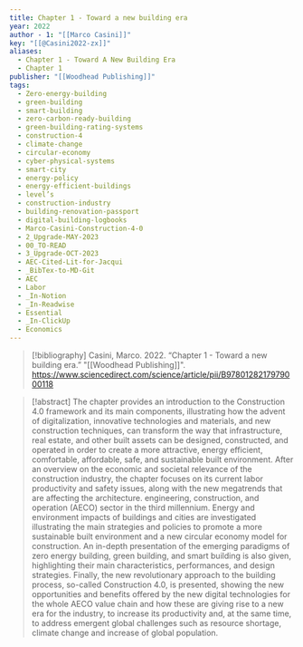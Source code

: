 ```yaml
---
title: Chapter 1 - Toward a new building era
year: 2022
author - 1: "[[Marco Casini]]"
key: "[[@Casini2022-zx]]"
aliases:
  - Chapter 1 - Toward A New Building Era
  - Chapter 1
publisher: "[[Woodhead Publishing]]"
tags:
  - Zero-energy-building
  - green-building
  - smart-building
  - zero-carbon-ready-building
  - green-building-rating-systems
  - construction-4
  - climate-change
  - circular-economy
  - cyber-physical-systems
  - smart-city
  - energy-policy
  - energy-efficient-buildings
  - level’s
  - construction-industry
  - building-renovation-passport
  - digital-building-logbooks
  - Marco-Casini-Construction-4-0
  - 2_Upgrade-MAY-2023
  - 00_TO-READ
  - 3_Upgrade-OCT-2023
  - AEC-Cited-Lit-for-Jacqui
  - _BibTex-to-MD-Git
  - AEC
  - Labor
  - _In-Notion
  - _In-Readwise
  - Essential
  - _In-ClickUp
  - Economics
---
```


> [!bibliography]
> Casini, Marco. 2022. “Chapter 1 - Toward a new building era.” "[[Woodhead Publishing]]". https://www.sciencedirect.com/science/article/pii/B9780128217979000118

> [!abstract]
> The chapter provides an introduction to the Construction 4.0 framework and its main components, illustrating how the advent of digitalization, innovative technologies and materials, and new construction techniques, can transform the way that infrastructure, real estate, and other built assets can be designed, constructed, and operated in order to create a more attractive, energy efficient, comfortable, affordable, safe, and sustainable built environment. After an overview on the economic and societal relevance of the construction industry, the chapter focuses on its current labor productivity and safety issues, along with the new megatrends that are affecting the architecture. engineering, construction, and operation (AECO) sector in the third millennium. Energy and environment impacts of buildings and cities are investigated illustrating the main strategies and policies to promote a more sustainable built environment and a new circular economy model for construction. An in-depth presentation of the emerging paradigms of zero energy building, green building, and smart building is also given, highlighting their main characteristics, performances, and design strategies. Finally, the new revolutionary approach to the building process, so-called Construction 4.0, is presented, showing the new opportunities and benefits offered by the new digital technologies for the whole AECO value chain and how these are giving rise to a new era for the industry, to increase its productivity and, at the same time, to address emergent global challenges such as resource shortage, climate change and increase of global population.